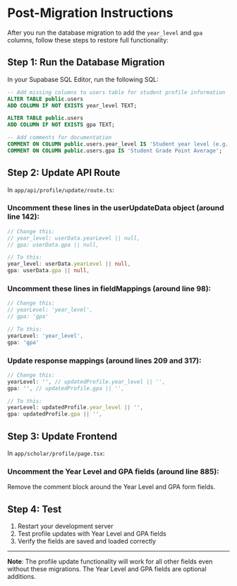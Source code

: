 # Post-Migration Instructions

After you run the database migration to add the `year_level` and `gpa` columns, follow these steps to restore full functionality:

## Step 1: Run the Database Migration

In your Supabase SQL Editor, run the following SQL:

```sql
-- Add missing columns to users table for student profile information
ALTER TABLE public.users 
ADD COLUMN IF NOT EXISTS year_level TEXT;

ALTER TABLE public.users 
ADD COLUMN IF NOT EXISTS gpa TEXT;

-- Add comments for documentation
COMMENT ON COLUMN public.users.year_level IS 'Student year level (e.g., 1st Year, 2nd Year, etc.)';
COMMENT ON COLUMN public.users.gpa IS 'Student Grade Point Average';
```

## Step 2: Update API Route

In `app/api/profile/update/route.ts`:

### Uncomment these lines in the userUpdateData object (around line 142):
```typescript
// Change this:
// year_level: userData.yearLevel || null,
// gpa: userData.gpa || null,

// To this:
year_level: userData.yearLevel || null,
gpa: userData.gpa || null,
```

### Uncomment these lines in fieldMappings (around line 98):
```typescript
// Change this:
// yearLevel: 'year_level',
// gpa: 'gpa'

// To this:
yearLevel: 'year_level',
gpa: 'gpa'
```

### Update response mappings (around lines 209 and 317):
```typescript
// Change this:
yearLevel: '', // updatedProfile.year_level || '',
gpa: '', // updatedProfile.gpa || '',

// To this:
yearLevel: updatedProfile.year_level || '',
gpa: updatedProfile.gpa || '',
```

## Step 3: Update Frontend

In `app/scholar/profile/page.tsx`:

### Uncomment the Year Level and GPA fields (around line 885):
Remove the comment block around the Year Level and GPA form fields.

## Step 4: Test

1. Restart your development server
2. Test profile updates with Year Level and GPA fields
3. Verify the fields are saved and loaded correctly

---

**Note**: The profile update functionality will work for all other fields even without these migrations. The Year Level and GPA fields are optional additions.